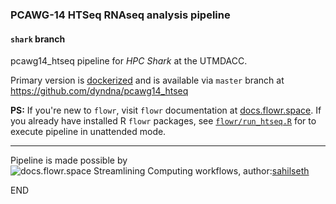 ### PCAWG-14 HTSeq RNAseq analysis pipeline

#### `shark` branch

pcawg14_htseq pipeline for *HPC Shark* at the UTMDACC. 

Primary version is [dockerized](https://hub.docker.com/r/dyndna/pcawg14_htseq) and is available via `master` branch at https://github.com/dyndna/pcawg14_htseq

**PS:** If you're new to `flowr`, visit `flowr` documentation at [docs.flowr.space](http://docs.flowr.space). If you already have installed R `flowr` packages, see [`flowr/run_htseq.R`](https://github.com/dyndna/pcawg14_htseq/blob/shark/flowr/run_htseq.R) for to execute pipeline in unattended mode.

***

Pipeline is made possible by   
![docs.flowr.space](https://raw.githubusercontent.com/sahilseth/flowr/devel/vignettes/files/logo.png) Streamlining Computing workflows, author:[sahilseth](https://github.com/sahilseth)


END
